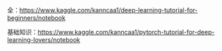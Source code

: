 全：https://www.kaggle.com/kanncaa1/deep-learning-tutorial-for-beginners/notebook

基础知识：https://www.kaggle.com/kanncaa1/pytorch-tutorial-for-deep-learning-lovers/notebook

